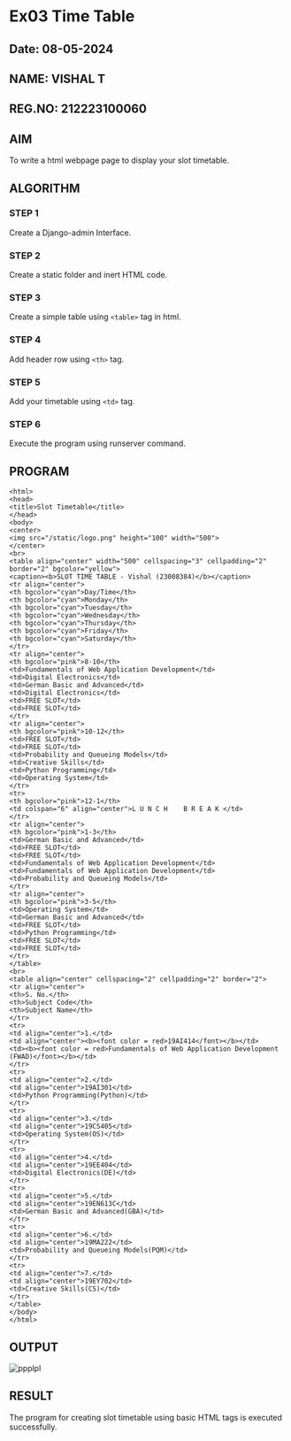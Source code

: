 # Ex03 Time Table
## Date: 08-05-2024
## NAME: VISHAL T
## REG.NO: 212223100060
## AIM
To write a html webpage page to display your slot timetable.

## ALGORITHM
### STEP 1
Create a Django-admin Interface.

### STEP 2
Create a static folder and inert HTML code.

### STEP 3
Create a simple table using ```<table>``` tag in html.

### STEP 4
Add header row using ```<th>``` tag.

### STEP 5
Add your timetable using ```<td>``` tag.

### STEP 6
Execute the program using runserver command.

## PROGRAM

~~~
<html>
<head>
<title>Slot Timetable</title>
</head>
<body>
<center>
<img src="/static/logo.png" height="100" width="500">
</center>
<br>
<table align="center" width="500" cellspacing="3" cellpadding="2" border="2" bgcolor="yellow">
<caption><b>SLOT TIME TABLE - Vishal (23008384)</b></caption>
<tr align="center">
<th bgcolor="cyan">Day/Time</th>
<th bgcolor="cyan">Monday</th>
<th bgcolor="cyan">Tuesday</th>
<th bgcolor="cyan">Wednesday</th>
<th bgcolor="cyan">Thursday</th>
<th bgcolor="cyan">Friday</th>
<th bgcolor="cyan">Saturday</th>
</tr>
<tr align="center">
<th bgcolor="pink">8-10</th>
<td>Fundamentals of Web Application Development</td>
<td>Digital Electronics</td>
<td>German Basic and Advanced</td>
<td>Digital Electronics</td>
<td>FREE SLOT</td>
<td>FREE SLOT</td>
</tr>
<tr align="center">
<th bgcolor="pink">10-12</th>
<td>FREE SLOT</td>
<td>FREE SLOT</td>
<td>Probability and Queueing Models</td>
<td>Creative Skills</td>
<td>Python Programming</td>
<td>Operating System</td>
</tr>
<tr>
<th bgcolor="pink">12-1</th>
<td colspan="6" align="center">L U N C H    B R E A K </td>
</tr>
<tr align="center">
<th bgcolor="pink">1-3</th>
<td>German Basic and Advanced</td>
<td>FREE SLOT</td>
<td>FREE SLOT</td>
<td>Fundamentals of Web Application Development</td>
<td>Fundamentals of Web Application Development</td>
<td>Probability and Queueing Models</td>
</tr>
<tr align="center">
<th bgcolor="pink">3-5</th>
<td>Operating System</td>
<td>German Basic and Advanced</td>
<td>FREE SLOT</td>
<td>Python Programming</td>
<td>FREE SLOT</td>
<td>FREE SLOT</td>
</tr>
</table>
<br>
<table align="center" cellspacing="2" cellpadding="2" border="2">
<tr align="center">
<th>S. No.</th>
<th>Subject Code</th>
<th>Subject Name</th>
</tr>
<tr>
<td align="center">1.</td>
<td align="center"><b><font color = red>19AI414</font></b></td>
<td><b><font color = red>Fundamentals of Web Application Development (FWAD)</font></b></td>
</tr>
<tr>
<td align="center">2.</td>
<td align="center">19AI301</td>
<td>Python Programming(Python)</td>
</tr>
<tr>
<td align="center">3.</td>
<td align="center">19CS405</td>
<td>Operating System(OS)</td>
</tr>
<tr>
<td align="center">4.</td>
<td align="center">19EE404</td>
<td>Digital Electronics(DE)</td>
</tr>
<tr>
<td align="center">5.</td>
<td align="center">19EN613C</td>
<td>German Basic and Advanced(GBA)</td>
</tr>
<tr>
<td align="center">6.</td>
<td align="center">19MA222</td>
<td>Probability and Queueing Models(PQM)</td>
</tr>
<tr>
<td align="center">7.</td>
<td align="center">19EY702</td>
<td>Creative Skills(CS)</td>
</tr>
</table>
</body>
</html>
~~~


## OUTPUT

![ppplpl](https://github.com/VISHAL123456789V/slot/assets/161364099/4b5307d0-5043-46de-b45f-09a26766574b)

## RESULT
The program for creating slot timetable using basic HTML tags is executed successfully.
